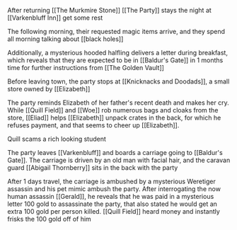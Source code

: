 After returning [[The Murkmire Stone]] [[The Party]] stays the night at [[Varkenbluff Inn]] get some rest

The following morning, their requested magic items arrive, and they spend all morning talking about [[black holes]]

Additionally, a mysterious hooded halfling delivers a letter during breakfast, which reveals that they are expected to be in [[Baldur's Gate]] in 1 months time for further instructions from [[The Golden Vault]]

Before leaving town, the party stops at [[Knicknacks and Doodads]], a small store owned by [[Elizabeth]]

The party reminds Elizabeth of her father's recent death and makes her cry. While [[Quill Field]] and [[Woe]] rob numerous bags and cloaks from the store, [[Eliad]] helps [[Elizabeth]] unpack crates in the back, for which he refuses payment, and that seems to cheer up [[Elizabeth]].

Quill scams a rich looking student

The party leaves [[Varkenbluff]] and boards a carriage going to [[Baldur's Gate]]. The carriage is driven by an old man with facial hair, and the caravan guard [[Abigail Thornberry]] sits in the back with the party

After 1 days travel, the carriage is ambushed by a mysterious Weretiger assassin and his pet mimic ambush the party. After interrogating the now human assassin [[Gerald]], he reveals that he was paid in a mysterious letter 100 gold to assassinate the party, that also stated he would get an extra 100 gold per person killed. [[Quill Field]] heard money and instantly frisks the 100 gold off of him